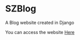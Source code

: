 # SZBlog
A Blog website created in Django


You can access the website <a href="https://szblognew.herokuapp.com/">Here</a>
